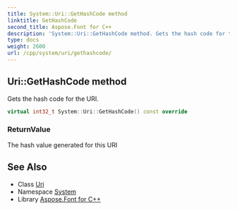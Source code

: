 ```yaml
---
title: System::Uri::GetHashCode method
linktitle: GetHashCode
second_title: Aspose.Font for C++
description: 'System::Uri::GetHashCode method. Gets the hash code for the URI in C++.'
type: docs
weight: 2600
url: /cpp/system/uri/gethashcode/
---
```

## Uri::GetHashCode method


Gets the hash code for the URI.

```cpp
virtual int32_t System::Uri::GetHashCode() const override
```


### ReturnValue

The hash value generated for this URI

## See Also

* Class [Uri](../)
* Namespace [System](../../)
* Library [Aspose.Font for C++](../../../)
